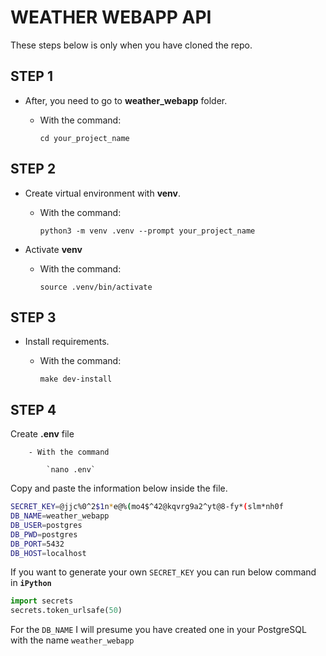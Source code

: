 # WEATHER WEBAPP API

These steps below is only when you have cloned the repo.

## **STEP 1**

- After, you need to go to  **weather_webapp** folder.

	- With the command:
	
		`cd your_project_name`

## **STEP 2**

- Create virtual environment with **venv**.

	- With the command:

		`python3 -m venv .venv --prompt your_project_name`

- Activate **venv**

	- With the command:

		`source .venv/bin/activate` 


## **STEP 3**

- Install requirements.

	- With the command:

		`make dev-install`


## **STEP 4** 

Create **.env** file

	 	- With the command

			`nano .env`
Copy and paste the information below inside the file.

```bash
SECRET_KEY=@jjc%0^2$1n*e@%(mo4$^42@kqvrg9a2^yt@8-fy*(slm*nh0f
DB_NAME=weather_webapp        
DB_USER=postgres
DB_PWD=postgres
DB_PORT=5432
DB_HOST=localhost
```
If you want to generate your own `SECRET_KEY` you can run below command in **`iPython`**

```py
import secrets
secrets.token_urlsafe(50)
```

For the `DB_NAME` I will presume you have created one in your PostgreSQL with the name `weather_webapp`